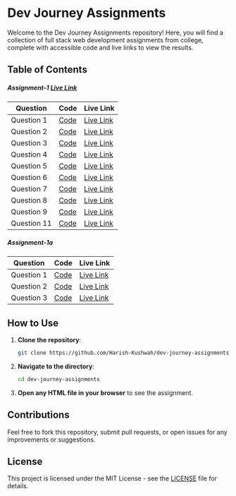 # Dev Journey Assignments

Welcome to the Dev Journey Assignments repository! Here, you will find a collection of full stack web development assignments from college, complete with accessible code and live links to view the results.


## Table of Contents
##### Assignment-1 [Live Link](https://harish-kushwah.github.io/dev-journey-assignments/) 
| Question | Code | Live Link |
|----------|------|-----------|
| Question 1 | [Code](Assignment-1/Asg1Ex1.html) | [Live Link](https://harish-kushwah.github.io/dev-journey-assignments/Assignment-1/Asg1Ex1.html) |
| Question 2 | [Code](Assignment-1a/Asg1aEx1.html) | [Live Link](https://harish-kushwah.github.io/dev-journey-assignments/Assignment-1a/Asg1aEx1.html) |
| Question 3 | [Code](Assignment-1/Asg1Ex3.html) | [Live Link](https://harish-kushwah.github.io/dev-journey-assignments/Assignment-1/Asg1Ex3.html) |
| Question 4 | [Code](Assignment-1/Asg1Ex4.html) | [Live Link](https://harish-kushwah.github.io/dev-journey-assignments/Assignment-1/Asg1Ex4.html) |
| Question 5 | [Code](Assignment-1/Asg1Ex5.html) | [Live Link](https://harish-kushwah.github.io/dev-journey-assignments/Assignment-1/Asg1Ex5.html) |
| Question 6 | [Code](Assignment-1/Asg1Ex6.html) | [Live Link](https://harish-kushwah.github.io/dev-journey-assignments/Assignment-1/Asg1Ex6.html) |
| Question 7 | [Code](Assignment-1/Asg1Ex7.html) | [Live Link](https://harish-kushwah.github.io/dev-journey-assignments/Assignment-1/Asg1Ex7.html) |
| Question 8 | [Code](Assignment-1/Asg1Ex8.html) | [Live Link](https://harish-kushwah.github.io/dev-journey-assignments/Assignment-1/Asg1Ex8.html) |
| Question 9 | [Code](Assignment-1/Asg1Ex9.html) | [Live Link](https://harish-kushwah.github.io/dev-journey-assignments/Assignment-1/Asg1Ex9.html) |
| Question 11 | [Code](Assignment-1/college/home.html) | [Live Link](https://harish-kushwah.github.io/dev-journey-assignments/Assignment-1/college/home.html) |

##### Assignment-1a
| Question | Code | Live Link |
|----------|------|-----------|
| Question 1 | [Code](Assignment-1a/Asg1aEx1.html) | [Live Link](https://harish-kushwah.github.io/dev-journey-assignments/Assignment-1a/Asg1aEx1.html) |
| Question 2 | [Code](Assignment-1a/Asg1aEx2a.html) | [Live Link](https://harish-kushwah.github.io/dev-journey-assignments/Assignment-1a/Asg1aEx2a.html) |
| Question 3 | [Code](Assignment-1a/Asg1aEx3.html) | [Live Link](https://harish-kushwah.github.io/dev-journey-assignments/Assignment-1a/Asg1aEx3.html) |

## How to Use

1. **Clone the repository**:
    ```bash
    git clone https://github.com/Harish-Kushwah/dev-journey-assignments.git
    ```

2. **Navigate to the directory**:
    ```bash
    cd dev-journey-assignments
    ```

3. **Open any HTML file in your browser** to see the assignment.

## Contributions

Feel free to fork this repository, submit pull requests, or open issues for any improvements or suggestions.

## License

This project is licensed under the MIT License - see the [LICENSE](./LICENSE) file for details.